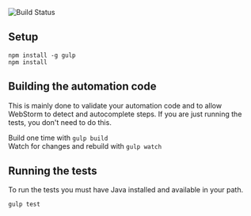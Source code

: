 ![Build Status](https://travis-ci.org/tboyce/protractor_demo.svg?branch=master)

## Setup ##
```
npm install -g gulp
npm install
```

## Building the automation code ##
This is mainly done to validate your automation code and to allow WebStorm to detect and autocomplete steps. If you are just running the tests, you don't need to do this.

Build one time with `gulp build`  
Watch for changes and rebuild with `gulp watch`

## Running the tests ##
To run the tests you must have Java installed and available in your path.
```
gulp test
```
